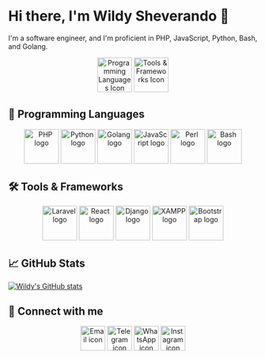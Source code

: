 # Hi there, I'm Wildy Sheverando 👋

I'm a software engineer, and I'm proficient in PHP, JavaScript, Python, Bash, and Golang.

<div align="center">
  <img src="https://image.flaticon.com/icons/png/512/326/326670.png" alt="Programming Languages Icon" width="70"/>
  <img src="https://image.flaticon.com/icons/png/512/319/319626.png" alt="Tools & Frameworks Icon" width="70"/>
</div>

## 🚀 Programming Languages
<div align="center">
  <img src="https://raw.githubusercontent.com/wildy8283/wildy8283/main/Programming-Language/php.png" alt="PHP logo" width="70" height="70"/>
  <img src="https://raw.githubusercontent.com/wildy8283/wildy8283/main/Programming-Language/python.png" alt="Python logo" width="70" height="70"/>
  <img src="https://raw.githubusercontent.com/wildy8283/wildy8283/main/Programming-Language/golang.png" alt="Golang logo" width="70" height="70"/>
  <img src="https://raw.githubusercontent.com/wildy8283/wildy8283/main/Programming-Language/javascript.png" alt="JavaScript logo" width="70" height="70"/>
  <img src="https://raw.githubusercontent.com/wildy8283/wildy8283/main/Programming-Language/perl.png" alt="Perl logo" width="70" height="70"/>
  <img src="https://raw.githubusercontent.com/wildy8283/wildy8283/main/Programming-Language/bash.png" alt="Bash logo" width="70" height="70"/>
</div>

## 🛠️ Tools & Frameworks
<div align="center">
  <img src="https://laravel.com/img/logomark.min.svg" alt="Laravel logo" width="70"/>
  <img src="https://cdn4.iconfinder.com/data/icons/logos-3/600/React.js_logo-512.png" alt="React logo" width="70"/>
  <img src="https://cdn3.iconfinder.com/data/icons/logos-and-brands-adobe/512/267_Python-512.png" alt="Django logo" width="70"/>
  <img src="https://lerks-studio.ru/wp-content/uploads/2021/05/logo-xampp.png" alt="XAMPP logo" width="70"/>
  <img src="https://banner2.cleanpng.com/20180715/suf/kisspng-bootstrap-responsive-web-design-logo-css3-ui-5b4b24b61f6699.5174971315316774639525.jpg" alt="Bootstrap logo" width="70"/>
</div>

## 📈 GitHub Stats
[![Wildy's GitHub stats](https://github-readme-stats.vercel.app/api?username=wildy8283&show_icons=true&theme=tokyonight)](https://github.com/wildy8283)

## 🔗 Connect with me
<div align="center">
  <a href="mailto:admin@wildy.my.id"><img src="https://img.icons8.com/color/96/000000/gmail.png" alt="Email icon" width="50"/></a>
  <a href="https://t.me/wildy8283"><img src="https://img.icons8.com/color/96/000000/telegram-app--v1.png" alt="Telegram icon" width="50"/></a>
  <a href="https://wa.me/6281219577470"><img src="https://img.icons8.com/color/96/000000/whatsapp--v1.png" alt="WhatsApp icon" width="50"/></a>
  <a href="https://instagram.com/wildy8283"><img src="https://img.icons8.com/color/96/000000/instagram-new--v2.png" alt="Instagram icon" width="50"/></a>
</div>
